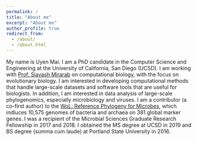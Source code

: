 ```yaml
---
permalink: /
title: "About me"
excerpt: "About me"
author_profile: true
redirect_from: 
  - /about/
  - /about.html
---
```


My name is Uyen Mai. I am a PhD candidate in the Computer Science and Engineering at the University of California, San Diego (UCSD). 
I am working with [Prof. Siavash Mirarab](http://eceweb.ucsd.edu/~smirarab/) on computational biology, with the focus on evolutionary biology.
I am interested in developing computational methods that handle large-scale datasets and software tools that are useful for biologists. 
In addition, I am interested in data analysis of large-scale phylogenomics, especially microbiology and viruses.
I am a contributor (a co-first author) to the [WoL: Reference Phylogeny for Microbes](https://biocore.github.io/wol/), which indluces 10,575 genomes of bacteria and archaea on 381 global marker genes. I was a recipient of the Microbial Sciences Graduate Research Fellowship in 2017 and 2018.
I obtained the MS degree at UCSD in 2019 and BS degree (summa cum laude) at Portland State University in 2016. 
